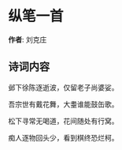 # 纵笔一首

**作者**: 刘克庄

## 诗词内容

邺下徐陈逐逝波，仅留老子尚婆娑。

吾宗世有戴花舞，大耋谁能鼓缶歌。

松下寻常无喝道，花间随处有行窝。

痴人逐物回头少，看到棋终恐烂柯。

